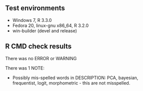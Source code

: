 ## Test environments
* Windows 7, R 3.3.0
* Fedora 20, linux-gnu x86_64, R 3.2.0
* win-builder (devel and release)

## R CMD check results
There was no ERROR or WARNING

There was 1 NOTE:

* Possibly mis-spelled words in DESCRIPTION:  PCA, bayesian, frequentist, logit, morphometric - this are not misspelled.
